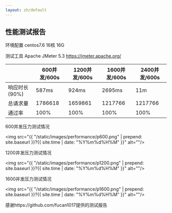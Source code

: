 ```yaml
---
layout: zh/default
---
```

<h2>性能测试报告</h2>


环境配置 centos7.6  16核 16G

测试工具 Apache JMeter 5.3  https://jmeter.apache.org/

<table border="0" class="table table-striped table-bordered ">
	<thead>
		<th></th><th>600并发/600s</th><th>1200并发/600s</th><th>1600并发/600s</th><th>2400并发/600s</th>
	</thead>
	<tbody>
		<tr>
			<td>响应时长(90%)</td>
			<td>587ms</td>
			<td>924ms</td>
      <td>2695ms</td>
      <td>11m</td>
		</tr>
    <tr>
			<td>总请求量</td>
			<td>1786618</td>
			<td>1659861</td>
      <td>1217766</td>
      <td>1217766</td>
		</tr>
    <tr>
			<td>通过率</td>
			<td>100%</td>
			<td>100%</td>
      <td>100%</td>
      <td>100%</td>
		</tr>
</table>



600并发压力测试情况

<img src="{{ "/static/images/performance/p600.png" | prepend: site.baseurl }}?{{ site.time | date: "%Y%m%d%H%M" }}" alt=""/>

1200并发压力测试情况

<img src="{{ "/static/images/performance/p1200.png" | prepend: site.baseurl }}?{{ site.time | date: "%Y%m%d%H%M" }}" alt=""/>

1600并发压力测试情况

<img src="{{ "/static/images/performance/p1600.png" | prepend: site.baseurl }}?{{ site.time | date: "%Y%m%d%H%M" }}" alt=""/>


感谢https://github.com/fucan1017提供的测试报告
